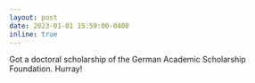 ```yaml
---
layout: post
date: 2023-01-01 15:59:00-0400
inline: true
---
```

Got a doctoral scholarship of the German Academic Scholarship Foundation. Hurray!

